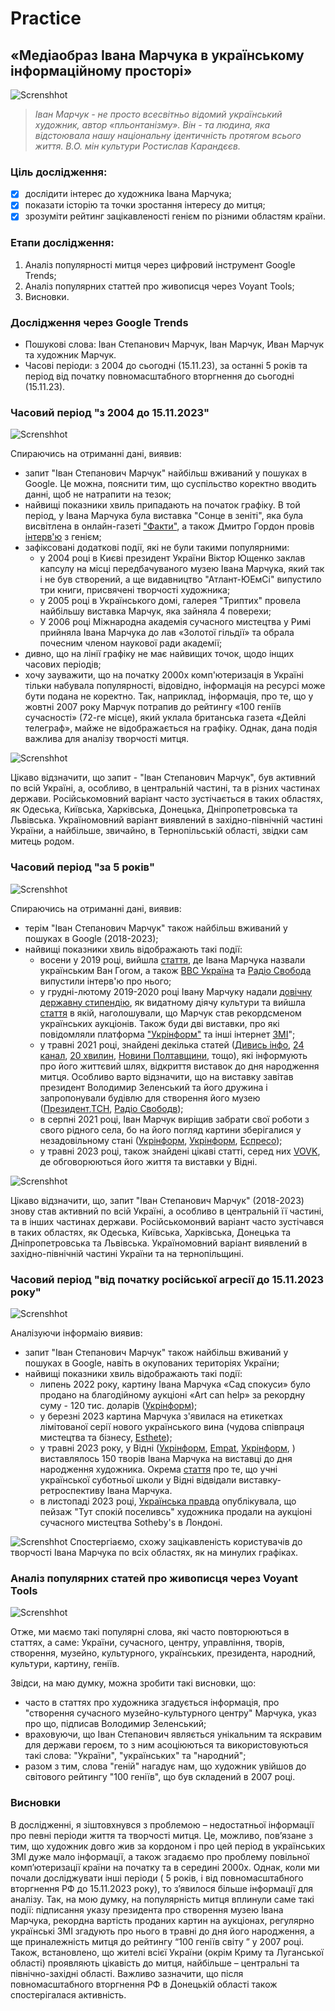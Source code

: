 # Practice

## «Медіаобраз Івана Марчука в українському інформаційному просторі»

![Screnshhot](https://github.com/DmytroStruk1/Practice/blob/main/%D0%86%D0%B2%D0%B0%D0%BD%20%D0%9C%D0%B0%D1%80%D1%87%D1%83%D0%BA%20%D1%84%D0%BE%D1%82%D0%BE.jpg)

>_Іван Марчук - не просто всесвітньо відомий український художник, автор «пльонтанізму». Він - та людина, яка відстоювала нашу національну ідентичність протягом всього життя. В.О. мін культури Ростислав Карандєєв._

### Ціль дослідження:
- [X] дослідити інтерес до художника Івана Марчука;
- [X] показати історію та точки зростання інтересу до митця;
- [X] зрозуміти рейтинг зацікавленості генієм по різними областям країни. 

### Етапи дослідження:
1. Аналіз популярності митця через цифровий інструмент Google Trends;
2. Аналіз популярних статтей про живописця через Voyant Tools;
3. Висновки.

### Дослідження через Google Trends
- Пошукові слова: Іван Степанович Марчук, Іван Марчук, Иван Марчук та художник Марчук.
- Часові періоди: з 2004 до сьогодні (15.11.23), за останні 5 років та період від початку повномасштабного вторгнення до сьогодні (15.11.23).

### Часовий період "з 2004 до 15.11.2023"   
![Screnshhot](https://github.com/DmytroStruk1/Practice/blob/main/%D0%97%202004%20%D1%80%D0%BE%D0%BA%D1%83%20%D0%B4%D0%BE....png)

Спираючись на отриманні дані, виявив:
- запит "Іван Степанович Марчук" найбільш вживаний у пошуках в Google. Це можна, пояснити тим, що суспільство коректно вводить данні, щоб не натрапити на тезок;
- найвищі показники хвиль припадають на початок графіку. В той період, у Івана Марчука була виставка "Сонце в зеніті", яка була висвітлена в онлайн-газеті ["Факти"](https://fakty.ua/ru/67421-ivan-marchuk-quot-hochu-sbezhat-iz-kieva-quot), а також Дмитро Гордон провів [інтерв'ю](https://www.youtube.com/watch?v=Bm8SwmnDyDs) з генієм;
- зафіксовані додаткові події, які не були такими популярними:  
  + у 2004 році в Києві президент України Віктор Ющенко заклав капсулу на місці передбачуваного музею Івана Марчука, який так і не був створений, а ще видавництво "Атлант-ЮЕмСі" випустило три книги, присвячені творчості художника;
  + у 2005 році в Українського домі, галерея "Триптих" провела найбільшу виставка Марчук, яка зайняла 4 поверехи;
  + У 2006 році Міжнародна академія сучасного мистецтва у Римі прийняла Івана Марчука до лав «Золотої гільдії» та обрала почесним членом наукової ради академії;
- дивно, що на лінії графіку не має найвищих точок, щодо інщих часових періодів;
- хочу зауважити, що на початку 2000х комп'ютеризація в Україні тільки набувала популярності, відовідно, інформація на ресурсі може бути подана не коректно. Так, наприклад, інформація, про те, що у жовтні 2007 року Марчук потрапив до рейтингу «100 геніїв сучасності» (72-ге місце), який уклала британська газета «Дейлі телеграф», майже не відображається на графіку. Однак, дана подія важлива для аналізу творчості митця.

![Screnshhot](https://github.com/DmytroStruk1/Practice/blob/main/%D0%9C%D0%B0%D1%80%D1%87%D1%83%D0%BA%20%D0%B7%202004%20%D0%B4%D0%BE%20%D1%81%D1%8C%D0%BE%D0%B3%D0%BE%D0%B4%D0%BD%D1%96.png)

Цікаво відзначити, що запит - "Іван Степанович Марчук", був активний по всій Україні, а, особливо, в центральній частині, та в різних частинах держави. 
Російськомовний варіант часто зустічається в таких областях, як Одеська, Київська, Харківська, Донецька, Дніпропетровська та Львівська. 
Україномовний варіант виявлений в західно-північній частині України, а найбільше, звичайно, в Тернопільській області, звідки сам митець родом. 

### Часовий період "за 5 років"   
![Screnshhot](https://github.com/DmytroStruk1/Practice/blob/main/%D0%9C%D0%B0%D1%80%D1%87%D1%83%D0%BA%20%D0%BE%D1%81%D1%82%D0%B0%D0%BD%D0%BD%D1%96%205%20%D1%80%D0%BE%D0%BA%D1%96%D0%B2.png)

Спираючись на отриманні дані, виявив:
- терім "Іван Степанович Марчук" також найбільш вживаний у пошуках в Google (2018-2023);
- найвищі показники хвиль відображають такі події:
   + восени у 2019 році, вийшла [стаття](https://rubryka.com/article/ivan-marchuk-kyiv/), де Івана Марчука назвали українським Ван Гогом, а також [BBС Україна](https://www.youtube.com/watch?v=DhjvFi0goW4) та [Радіо Свобода](https://www.youtube.com/watch?v=FDB4km0KLQ4) випустили інтерв'ю про нього;
   + у грудні-лютому 2019-2020 році Івану Марчуку надали [довічну державну стипендію](https://demforum.org/novyny/ivanu-marchuku-nadaly-dovichnu-derzhavnu-stypendiiu-iak-vydatnomu-diiachu-kultury), як видатному діячу культури та вийшла [стаття](https://marbeks.art/hudozhnyk-ivan-marchuk-stav-rekordsmenom-ukrayinskyh-aukcziov-u-2020-roczi/) в якій, наголошували, що Марчук став рекордсменом українських аукціонів. Також буди дві виставки, про які повідомляли платформа ["Укрінформ"](https://www.ukrinform.ua/rubric-culture/2853264-se-odnu-vistavku-marcuka-vidkriut-u-kievi.html) та інші інтернет [ЗМІ](https://www.asterslaw.com/ua/about_us/esg/art_asters/artasters_presents_ivan_marchuk_exhibition/)";
   + у травні 2021 році, знайдені декілька статей ([Дивись інфо](https://dyvys.info/2021/05/12/z-ukrayinoyu-v-dushi-i-golovi-hudozhnyku-ivanovi-marchuku-sogodni-vypovnyuyetsya-85/), [24 канал](https://24tv.ua/ivanovi-marchuku-85-shho-vidomo-pro-ukrayinskogo-novini-ukrayini_n1624311), [20 хвилин](https://te.20minut.ua/Podii/85-rokiv-svyatkue-genialniy-hudozhnik-z-ternopilschini-ivan-marchuk-11270312.html), [Новини Полтавщини](https://np.pl.ua/2021/05/heniy-suchasnosti-khudozhnykovi-ivanu-marchuku-85-rokiv/), тощо), які інформують про його життєвий шлях, відкриття виставок до дня народження митця. Особливо варто відзначити, що на виставку завітав президент Володимир Зеленський та його дружина і запропонували будівлю для створення його музею ([Президент](https://www.president.gov.ua/news/volodimir-ta-olena-zelenski-vidvidali-vistavku-hudozhnika-iv-68397),[ТСН](https://tsn.ua/lady/news/obschestvo/u-kostyumi-koloru-indigo-olena-zelenska-z-cholovikom-vidvidala-vistavku-vidomogo-hudozhnika-1783048.html), [Радіо Свободв](https://www.radiosvoboda.org/a/news-marchuk-muzey-zelenskyi/31251912.html));
   + в серпні 2021 році, Іван Марчук виріщив забрати свої роботи з свого рідного села, бо на його погляд картини зберігалися у незадовільному стані ([Укрінформ](https://www.ukrinform.ua/rubric-culture/3301037-ivan-marcuk-zabrav-svoi-kartini-podarovani-muzeu-u-ridnomu-seli-na-ternopilsini.html), [Укрінформ](https://www.ukrinform.ua/rubric-culture/3302208-ivan-marcuk-poasniv-comu-zabrav-svoi-polotna-z-muzeu-v-ridnomu-seli.html), [Еспресо](https://zahid.espreso.tv/ivan-marchuk-poyasniv-chomu-zabrav-svoi-kartini-z-muzeyu-u-ridnomu-seli));
   + у травні 2023 році, також знайдені цікаві статті, серед них [VOVK](https://vogue.ua/article/culture/persona/navidatnishi-roboti-ukrajinskogo-hudozhnika-ivana-marchuka-48553.html), де обговорюються його життя та виставки у Відні.
  
![Screnshhot](https://github.com/DmytroStruk1/Practice/blob/main/%D0%9C%D0%B0%D1%80%D1%87%D1%83%D0%BA%20%D0%B7%D0%B0%205%20%D1%80%D0%BE%D0%BA%D1%96%D0%B2%20%D1%96%20%D0%B4%D0%BE%20%D1%81%D1%8C%D0%B3%D0%BE%D0%B4%D0%BD%D1%96.png)

Цікаво відзначити, що, запит "Іван Степанович Марчук" (2018-2023) знову став активний по всій Україні, а особливо в центральній її частині, та в інших частинах держави. 
Російськомонвий варіант часто зустічався в таких областях, як Одеська, Київська, Харківська, Донецька та Дніпропетровська та Львівська. 
Україномовний варіант виявлений в західно-північній частині України та на тернопільщині. 

### Часовий період "від початку російської агресії до 15.11.2023 року"   
![Screnshhot](https://github.com/DmytroStruk1/Practice/blob/main/%D0%92%D1%96%D0%B4%20%D0%BF%D0%BE%D1%87%D0%B0%D1%82%D0%BA%D1%83%20%D0%B2%D1%96%D0%B9%D0%BD%D0%B8.png)

Аналізуючи інформаію виявив:
- запит "Іван Степанович Марчук" також найбільш вживаний у пошуках в Google, навіть в окупованих територіях України;
- найвищі показники хвиль відображають такі події:
   + липень 2022 року, картину Івана Марчука «Сад спокуси» було продано на благодійному аукціоні «Art can help» за рекордну суму - 120 тис. доларів ([Укрінформ](https://www.ukrinform.ua/rubric-culture/3499525-rekord-sucasnogo-ukrainskogo-mistectva-kartinu-marcuka-prodali-na-blagodijnomu-aukcioni-za-120-tisac.html));
   + у березні 2023 картина Марчука з'явилася на етикетках лімітованої серії нового українського вина (чудова співпраця мистецтва та бізнесу, [Esthete](https://www.esthetegazeta.com/post/robota-ivana-marchyka-na-etyketkah-novoho-ykrayinskoho-vyna));
   + у травні 2023 року, у Відні ([Укрінформ](https://www.ukrinform.ua/rubric-culture/3692623-u-vidni-projde-vistavka-tvoriv-ivana-marcuka.html), [Empat](https://austriaukraine.com/uk/events/ukrayina-ivan-marchuk-u-vidni/), [Укрінформ](https://www.ukrinform.ua/rubric-culture/3708563-u-vidni-vistavili-150-tvoriv-ivana-marcuka-v-den-87litta-hudoznika.html), ) виставлялось 150 творів Івана Марчука на виставці до дня народження художника. Окрема [стаття](https://www.ukrinform.ua/rubric-culture/3708563-u-vidni-vistavili-150-tvoriv-ivana-marcuka-v-den-87litta-hudoznika.html) про те, що учні української суботньої школи у Відні відвідали виставку-ретроспективу Івана Марчука.
   + в листопаді 2023 році, [Українська правда](https://life.pravda.com.ua/culture/2023/11/14/257660/) опублікувала, що пейзаж "Тут спокій поселивсь" художника продали на аукціоні сучасного мистецтва Sotheby's в Лондоні.
  
![Screnshhot](https://github.com/DmytroStruk1/Practice/blob/main/%D0%9C%D0%B0%D1%80%D1%87%D1%83%D0%BA%20%D0%B2%D1%96%D0%B4%2024.02.2022.png)
Спостергіаємо, схожу зацікавленість користувачів до творчості Івана Марчука по всіх областях, як на минулих графіках. 

### Аналіз популярних статей про живописця через Voyant Tools
![Screnshhot](https://github.com/DmytroStruk1/Practice/blob/main/Voyant%20Tools.png)

  Отже, ми маємо такі популярні слова, які часто повторюються в статтях, а саме: України, сучасного, центру, управління, творів, створення, музейно, культурного, українських, президента, народний, культури, картину, геніїв.

  Звідси, на маю думку, можна зробити такі висновки, що:
- часто в статтях про художника згадується інформація, про "створення сучасного музейно-культурного центру" Марчука, указ про що, підписав Володимир Зеленський;
- враховуючи, що Іван Степанович являється унікальним та яскравим для держави героєм, то з ним асоціюються та використовуються такі слова: "України", "українських" та "народний";
- разом з тим, слова "геній" нагадує нам, що художник увійшов до світового рейтингу "100 геніїв", що був складений в 2007 році. 

### Висновки 
В дослідженні, я зіштовхнувся з проблемою – недостатньої інформації про певні періоди життя та творчості митця. Це, можливо, пов’язане з тим, що художник  довго жив за кордоном і про цей період в українських ЗМІ дуже мало інформації, а також згадаємо про проблему повільної комп’ютеризації країни на початку та в середині 2000х. 
Однак, коли ми почали досліджувати інші періоди ( 5 років, і від повномасштабного вторгнення РФ до 15.11.2023 року), то з’явилося більше інформації для аналізу. 
Так, на мою думку, на популярність митця вплинули саме такі події: підписання указу президента про створення музею Івана Марчука,  рекордна вартість проданих картин на аукціонах, регулярно українські ЗМІ згадують про нього в травні до дня його народження, а ще приналежність митця до рейтингу “100 геніїв світу ” у 2007 році. 
Також, встановлено, що жителі всієї України (окрім Криму та Луганської області) проявляють цікавість до митця, найбільше – центральні та північно-західні області. Важливо зазначити, що після повномасштабного вторгнення РФ в Донецькій області також спостерігалася активність. 

